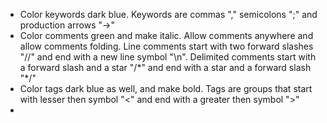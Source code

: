 

* Color keywords dark blue. Keywords are commas "," semicolons ";" and production arrows "->"  
* Color comments green and make italic. Allow comments anywhere and allow comments folding. Line comments start with two forward slashes "//" and end with a new line symbol "\n". Delimited comments start with a forward slash and a star "/\*" and end with a star and a forward slash "\*/"  
* Color tags dark blue as well, and make bold. Tags are groups that start with lesser then symbol "<" and end with a greater then symbol ">"  
* 
